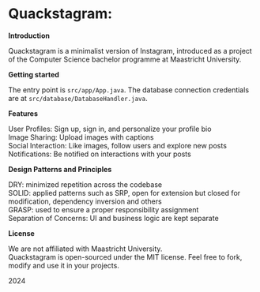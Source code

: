 # **Quackstagram:** 

**Introduction**

Quackstagram is a minimalist version of Instagram, introduced as a project of the Computer Science bachelor programme at Maastricht University.

**Getting started**

The entry point is `src/app/App.java`. The database connection credentials are at `src/database/DatabaseHandler.java`.

**Features**

User Profiles: Sign up, sign in, and personalize your profile bio \
Image Sharing: Upload images with captions \
Social Interaction: Like images, follow users and explore new posts \
Notifications: Be notified on interactions with your posts 

**Design Patterns and Principles**

DRY: minimized repetition across the codebase \
SOLID: applied patterns such as SRP, open for extension but closed for modification, dependency inversion and others \
GRASP: used to ensure a proper responsibility assignment \
Separation of Concerns: UI and business logic are kept separate 

**License**

We are not affiliated with Maastricht University. \
Quackstagram is open-sourced under the MIT license. Feel free to fork, modify and use it in your projects.

2024
